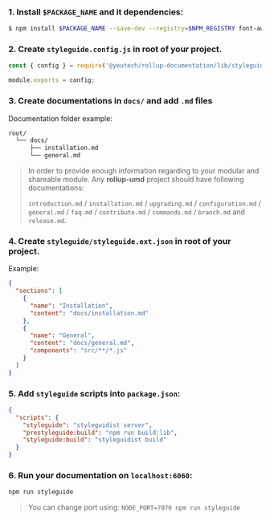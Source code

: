 ### 1. Install `$PACKAGE_NAME` and it dependencies:
       
```bash static
$ npm install $PACKAGE_NAME --save-dev --registry=$NPM_REGISTRY font-awesome@^4.7.0 url-loader@^0.5.8 file-loader@^1.1.11 webpack@^4.6.0 react@^16.3.2 react-dom@^16.4.0 react-styleguidist@^7.0.12
```

### 2. Create `styleguide.config.js` in root of your project.

```js static
const { config } = require('@yeutech/rollup-documentation/lib/styleguide.config.js');

module.exports = config;

```

### 3. Create documentations in `docs/` and add `.md` files

Documentation folder example:
```bash static
root/
  └── docs/
      ├── installation.md
      └── general.md
```

> In order to provide enough information regarding to your modular and shareable module. Any **rollup-umd** project should have following documentations:
>
> `introduction.md` / `installation.md` / `upgrading.md` / `configuration.md` / `general.md` / `faq.md` / `contribute.md` / `commands.md` / `branch.md` and `release.md`.


### 4. Create `styleguide/styleguide.ext.json` in root of your project.

Example:

```json static
{
  "sections": [
    {
      "name": "Installation",
      "content": "docs/installation.md"
    },
    {
      "name": "General",
      "content": "docs/general.md",
      "components": "src/**/*.js"
    }
  ]
}

```

### 5. Add `styleguide` scripts into `package.json`:

```json static
{
  "scripts": {
    "styleguide": "styleguidist server",
    "prestyleguide:build": "npm run build:lib",
    "styleguide:build": "styleguidist build"
  }
}
```

### 6. Run your documentation on `localhost:6060`:

```bash static
npm run styleguide
```

> You can change port using: `NODE_PORT=7070 npm run styleguide`
